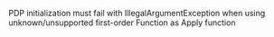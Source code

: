 PDP initialization must fail with IllegalArgumentException when using unknown/unsupported first-order Function as Apply function
